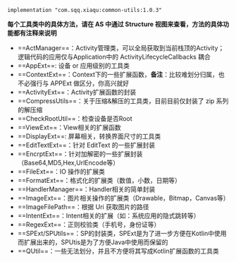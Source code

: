 

```
implementation "com.sqq.xiaqu:common-utils:1.0.3"
```


**每个工具类中的具体方法，请在 AS 中通过 Structure 视图来查看，方法的具体功能都有注释来说明**

- ==ActManager==：Activity管理类，可以全局获取到当前栈顶的Activity；逻辑代码的应用仅与Application中的 ActivityLifecycleCallbacks 耦合
- ==AppExt==: 设备 or 应用级别的工具类
- ==ContextExt==：Context下的一些扩展函数，**备注**：比较难划分归属，也不必强行与 APPExt 做区分，你高兴就好
- ==ActivityExt==：Activity扩展函数的封装
- ==CompressUtils==：关于压缩&解压的工具类，目前目前仅封装了 zip 系列的解压缩
- ==CheckRootUtil==：检查设备是否Root
- ==ViewExt==：View相关的扩展函数
- ==DisplayExt==: 屏幕相关，转换界面尺寸的工具类
- ==EditTextExt==：针对 EditText 的一些扩展封装
- ==EncrptExt==：针对加解密的一些扩展封装（Base64,MD5,Hex,UrlEncode等）
- ==FileExt==：IO 操作的扩展类
- ==FormatExt==：格式化的扩展类（数值，小数，日期等）
- ==HandlerManager==：Handler相关的简单封装
- ==ImageExt==：图片相关操作的扩展类（Drawable，Bitmap，Canvas等）
- ==ImageFilePath==：根据 Uri 获取图片的路径
- ==IntentExt==：Intent相关的扩展（如：系统应用的隐式跳转等）
- ==RegexExt==：正则校验类（手机号，身份证等）
- ==SPExt/SPUtils==：SP的封装类，SPExt是为了进一步方便在Kotlin中使用而扩展出来的，SPUtis是为了方便Java中使用而保留的
- ==QUtil==：一些无法划分，并且不方便将其写成Kotlin扩展函数的工具类